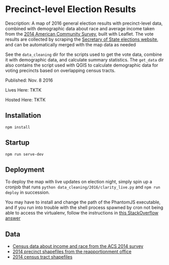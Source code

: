 Precinct-level Election Results
===============================
Description: A map of 2016 general election results with precinct-level data, combined with demographic data about race and average income taken from the [2014 American Community Survey](http://factfinder.census.gov/faces/nav/jsf/pages/index.xhtml), built with Leaflet. The vote results are collected by scraping the [Secretary of State elections website](http://results.enr.clarityelections.com/GA/62848/174629/en/md_data.html?cid=30310&), and can be automatically merged with the map data as needed

See the `data_cleaning` dir for the scripts used to get the vote data, combine it with demographic data, and calculate summary statistics. The `get_data` dir also contains the script used with QGIS to calculate demographic data for voting precincts based on overlapping census tracts.

Published: Nov. 8 2016

Lives Here: TKTK

Hosted Here: TKTK

Installation
---
`npm install`

Startup
---
`npm run serve-dev`

Deployment
---
To deploy the map with live updates on election night, simply spin up a cronjob that runs `python data_cleaning/2016/clarity_live.py` and `npm run deploy` in succession.

You may have to install and change the path of the PhantomJS executable, and if you run into trouble with the shell process spawned by cron not being able to access the virtualenv, follow the instructions in [this StackOverflow answer](http://stackoverflow.com/a/2924295/4599578)

Data
---
* [Census data about income and race from the ACS 2014 survey](http://factfinder.census.gov/faces/nav/jsf/pages/index.xhtml)
* [2014 precinct shapefiles from the reapportionment office](http://www.legis.ga.gov/Joint/reapportionment/en-US/default.aspx)
* [2014 census tract shapefiles](ftp://ftp2.census.gov/geo/tiger/TIGER2014/TRACT/)

